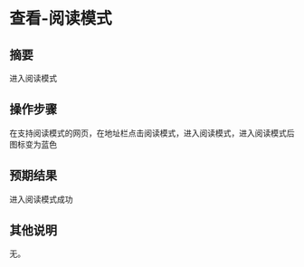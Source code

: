 # 查看-阅读模式

## 摘要

进入阅读模式

## 操作步骤

在支持阅读模式的网页，在地址栏点击阅读模式，进入阅读模式，进入阅读模式后图标变为蓝色

## 预期结果

进入阅读模式成功

## 其他说明

无。
